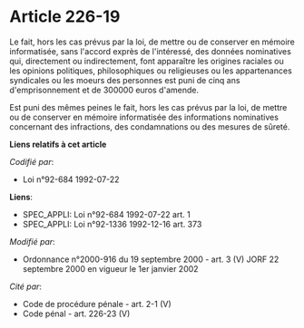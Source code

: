 # Article 226-19

Le fait, hors les cas prévus par la loi, de mettre ou de conserver en mémoire informatisée, sans l'accord exprès de
l'intéressé, des données nominatives qui, directement ou indirectement, font apparaître les origines raciales ou les opinions
politiques, philosophiques ou religieuses ou les appartenances syndicales ou les moeurs des personnes est puni de cinq ans
d'emprisonnement et de 300000 euros d'amende.

Est puni des mêmes peines le fait, hors les cas prévus par la loi, de mettre ou de conserver en mémoire informatisée des
informations nominatives concernant des infractions, des condamnations ou des mesures de sûreté.

**Liens relatifs à cet article**

_Codifié par_:

  - Loi n°92-684 1992-07-22

**Liens**:

  - SPEC_APPLI: Loi n°92-684 1992-07-22 art. 1
  - SPEC_APPLI: Loi n°92-1336 1992-12-16 art. 373

_Modifié par_:

  - Ordonnance n°2000-916 du 19 septembre 2000 - art. 3 (V) JORF 22 septembre 2000 en vigueur le 1er janvier 2002

_Cité par_:

  - Code de procédure pénale - art. 2-1 (V)
  - Code pénal - art. 226-23 (V)
